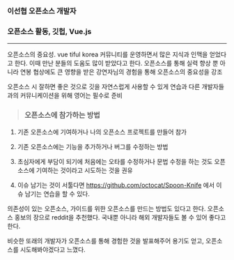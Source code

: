 ### 이선협 오픈소스 개발자
### 오픈소스 활동, 깃헙, Vue.js
***

오픈소스의 중요성. vue tiful korea 커뮤니티를 운영하면서 많은 지식과 인맥을 얻었다고 한다. 
이때 만난 분들의 도움도 많이 받았다고 한다. 오픈소스를 통해 실력 향상 뿐 아니라 연봉 협상에도 큰 영향을 받은 강연자님의 경험을 통해 오픈소스의 중요성을 강조 

오픈소스 시 잘하면 좋은 것으로 깃을 자연스럽게 사용할 수 있게 연습과 다른 개발자들과의 커뮤니케이션을 위해 영어는 필수로 준비

>### 오픈소스에 참가하는 방법
1. 기존 오픈소스에 기여하거나 나의 오픈소스 프로젝트를 만들어 참가

2. 기존 오픈소스에는 기능을 추가하거나 버그를 수정하는 방법

3. 초심자에게 부담이 되기에 처음에는 오타를 수정하거나 문법 수정을 하는 것도 오픈소스에 기여하는 것이라고 시도하는 것을 권유

4. 이슈 남기는 것이 서툴다면 https://github.com/octocat/Spoon-Knife 에서 이슈 남기는 연습을 할 수 있다. 

의존성이 있는 오픈소스, 가이드를 위한 오픈소스를 만드는 방법도 있다고 한다. 오픈소스 홍보의 장으로 reddit을 추천했다. 국내뿐 아니라 해외 개발자들도 볼 수 있어 좋다고 한다. 

비슷한 또래의 개발자가 오픈소스를 통해 경험한 것을 발표해주어 용기도 얻고, 오픈소스를 시도해봐야겠다고 느꼈다.
